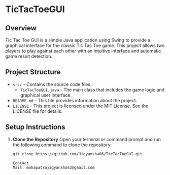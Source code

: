 # TicTacToeGUI

## Overview
Tic Tac Toe GUI is a simple Java application using Swing to provide a graphical interface for the classic Tic Tac Toe game. This project allows two players to play against each other with an intuitive interface and automatic game result detection.

## Project Structure

- `src/` - Contains the source code files.
  - `TicTacToeGUI.java` - The main class that includes the game logic and graphical user interface.
- `README.md` - This file provides information about the project.
- `LICENSE` - This project is licensed under the MIT License. See the LICENSE file for details.


## Setup Instructions

1. **Clone the Repository**
   Open your terminal or command prompt and run the following command to clone the repository:
   ```bash
   git clone https://github.com/Jigyansha06/TicTacToeGUI.git

   Contact
   Mail: mohapatrajigyansha42@gmail.com
